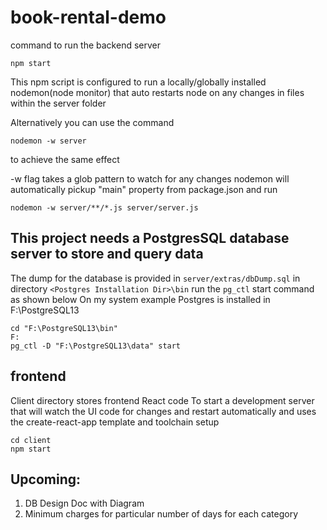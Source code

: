 # book-rental-demo

command to run the backend server 
```
npm start
```
This npm script is configured to run a locally/globally installed nodemon(node monitor) that auto restarts node on any changes in files within the server folder

Alternatively you can use the command

```
nodemon -w server
```
to achieve the same effect

-w flag takes a glob pattern to watch for any changes 
nodemon will automatically pickup "main" property from package.json and run 
```
nodemon -w server/**/*.js server/server.js
```

## This project needs a PostgresSQL database server to store and query data

The dump for the database is provided in ```server/extras/dbDump.sql```
in directory ```<Postgres Installation Dir>\bin``` run the ```pg_ctl``` start command as shown below
On my system example Postgres is installed in F:\PostgreSQL13
```
cd "F:\PostgreSQL13\bin"
F:
pg_ctl -D "F:\PostgreSQL13\data" start
```

## frontend
Client directory stores frontend React code
To start a development server that will watch the UI code for changes and restart automatically and uses the create-react-app template and toolchain setup
```
cd client
npm start
```

## Upcoming:
1) DB Design Doc with Diagram
2) Minimum charges for particular number of days for each category